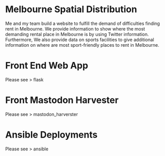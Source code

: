 # Melbourne Spatial Distribution
Me and my team build a website to fulfill the demand of difficulties finding rent in Melbourne. We provide information to show where the most demanding rental place in Melbourne is by using Twitter information. Furthermore, We also provide data on sports facilities to give additional information on where are most sport-friendly places to rent in Melbourne.

# Front End Web App

Please see > flask 

# Front Mastodon Harvester

Please see > mastodon_harverster 

# Ansible Deployments

Please see > ansible
